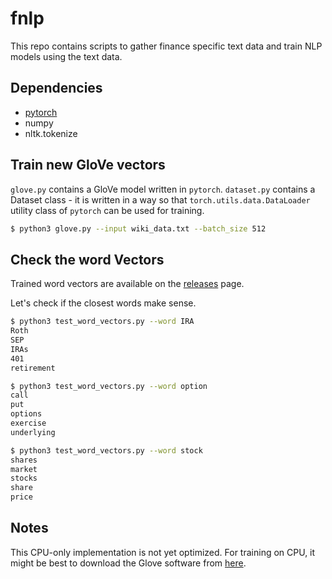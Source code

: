 # fnlp

This repo contains scripts to gather finance specific text data and train NLP models using the text data.

## Dependencies

* [pytorch](http://pytorch.org/)
* numpy
* nltk.tokenize

## Train new GloVe vectors

`glove.py` contains a GloVe model written in `pytorch`. `dataset.py` contains a Dataset class - it is written in a way so that `torch.utils.data.DataLoader` utility class of `pytorch` can be used for training.

```bash
$ python3 glove.py --input wiki_data.txt --batch_size 512
```

## Check the word Vectors

Trained word vectors are available on the [releases](https://github.com/hardikp/fnlp/releases) page.

Let's check if the closest words make sense.

```bash
$ python3 test_word_vectors.py --word IRA
Roth
SEP
IRAs
401
retirement

$ python3 test_word_vectors.py --word option
call
put
options
exercise
underlying

$ python3 test_word_vectors.py --word stock
shares
market
stocks
share
price
```

## Notes
This CPU-only implementation is not yet optimized. For training on CPU, it might be best to download the Glove software from [here](https://nlp.stanford.edu/projects/glove/).
